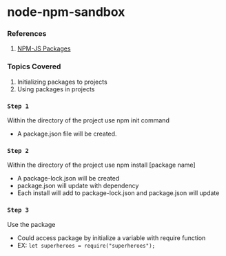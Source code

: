 # node-npm-sandbox

### References

1. [NPM-JS Packages](https://www.npmjs.com/)

### Topics Covered

1. Initializing packages to projects
2. Using packages in projects

### `Step 1`

Within the directory of the project use npm init command
* A package.json file will be created.

### `Step 2`

Within the directory of the project use npm install [package name]
* A package-lock.json will be created
* package.json will update with dependency
* Each install will add to package-lock.json and package.json will update

### `Step 3`

Use the package
* Could access package by initialize a variable with require function
* EX: `let superheroes = require("superheroes");`